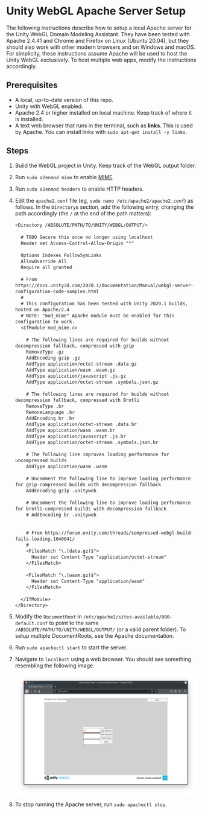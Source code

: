 # Unity WebGL Apache Server Setup

The following instructions describe how to setup a local Apache server for the Unity WebGL Domain Modeling Assistant.
They have been tested with Apache 2.4.41 and Chrome and Firefox on Linux (Ubuntu 20.04),
but they should also work with other modern browsers and on Windows and macOS.
For simplicity, these instructions assume Apache will be used to host the Unity WebGL exclusively.
To host multiple web apps, modify the instructions accordingly.

## Prerequisites

- A local, up-to-date version of this repo.
- Unity with WebGL enabled.
- Apache 2.4 or higher installed on local machine. Keep track of where it is installed.
- A text web browser that runs in the terminal, such as **links**. This is used by Apache.
You can install links with `sudo apt-get install -y links`.

## Steps

1. Build the WebGL project in Unity. Keep track of the WebGL output folder.
1. Run `sudo a2enmod mime` to enable [MIME](https://developer.mozilla.org/en-US/docs/Web/HTTP/Basics_of_HTTP/MIME_types).
1. Run `sudo a2enmod headers` to enable HTTP headers.
1. Edit the `apache2.conf` file (eg, `sudo nano /etc/apache2/apache2.conf`) as follows.
In the `Directory`s section, add the following entry, changing the path accordingly
(the `/` at the end of the path matters):

    ```ApacheConf
    <Directory /ABSOLUTE/PATH/TO/UNITY/WEBGL/OUTPUT/>

      # TODO Secure this once no longer using localhost
      Header set Access-Control-Allow-Origin "*"

      Options Indexes FollowSymLinks
      AllowOverride All
      Require all granted
      
      # From https://docs.unity3d.com/2020.1/Documentation/Manual/webgl-server-configuration-code-samples.html
      #
      # This configuration has been tested with Unity 2020.1 builds, hosted on Apache/2.4
      # NOTE: "mod_mime" Apache module must be enabled for this configuration to work.
      <IfModule mod_mime.c>

        # The following lines are required for builds without decompression fallback, compressed with gzip
        RemoveType .gz
        AddEncoding gzip .gz
        AddType application/octet-stream .data.gz
        AddType application/wasm .wasm.gz
        AddType application/javascript .js.gz
        AddType application/octet-stream .symbols.json.gz

        # The following lines are required for builds without decompression fallback, compressed with Brotli
        RemoveType .br
        RemoveLanguage .br
        AddEncoding br .br
        AddType application/octet-stream .data.br
        AddType application/wasm .wasm.br
        AddType application/javascript .js.br
        AddType application/octet-stream .symbols.json.br

        # The following line improves loading performance for uncompressed builds
        AddType application/wasm .wasm

        # Uncomment the following line to improve loading performance for gzip-compressed builds with decompression fallback
        AddEncoding gzip .unityweb

        # Uncomment the following line to improve loading performance for brotli-compressed builds with decompression fallback
        # AddEncoding br .unityweb
        
        
        # From https://forum.unity.com/threads/compressed-webgl-build-fails-loading.1040041/
        #
        <FilesMatch "\.(data.gz)$">
          Header set Content-Type "application/octet-stream"
        </FilesMatch>
        
        <FilesMatch "\.(wasm.gz)$">
          Header set Content-Type "application/wasm"
        </FilesMatch>

      </IfModule>
    </Directory>
    ```

1. Modify the `DocumentRoot` in `/etc/apache2/sites-available/000-default.conf` to point to the same
   `/ABSOLUTE/PATH/TO/UNITY/WEBGL/OUTPUT/` (or a valid parent folder).
   To setup multiple DocumentRoots, see the Apache documentation.
1. Run `sudo apachectl start` to start the server.
1. Navigate to `localhost` using a web browser. You should see something resembling the following image.

   ![Unity WebGL application](webgl-in-browser.png)

1. To stop running the Apache server, run `sudo apachectl stop`.
